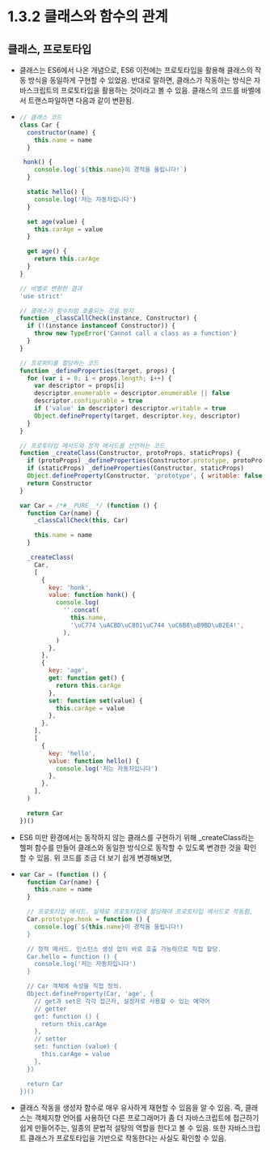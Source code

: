 # 1.3.2 클래스와 함수의 관계
## 클래스, 프로토타입
- 클래스는 ES6에서 나온 개념으로, ES6 이전에는 프로토타입을 활용해 클래스의 작동 방식을 동일하게 구현할 수 있었음. 반대로 말하면, 클래스가 작동하는 방식은 자바스크립트의 프로토타입을 활용하는 것이라고 볼 수 있음. 클래스의 코드를 바벨에서 트랜스파일하면 다음과 같이 변환됨.
- ```js
  // 클래스 코드
  class Car {
    constructor(name) {
      this.name = name
    }

   honk() {
      console.log(`${this.name}이 경적을 울립니다!`)
    }

    static hello() {
      console.log('저는 자동차입니다')
    }

    set age(value) {
      this.carAge = value
    }

    get age() {
      return this.carAge
    }
  }

  // 바벨로 변환한 결과
  'use strict'

  // 클래스가 함수처럼 호출되는 것을 방지
  function _classCallCheck(instance, Constructor) {
    if (!(instance instanceof Constructor)) {
      throw new TypeError('Cannot call a class as a function')
    }
  }

  // 프로퍼티를 할당하는 코드
  function _defineProperties(target, props) {
    for (var i = 0; i < props.length; i++) {
      var descriptor = props[i]
      descriptor.enumerable = descriptor.enumerable || false
      descriptor.configurable = true
      if ('value' in descriptor) descriptor.writable = true
      Object.defineProperty(target, descriptor.key, descriptor)
    }
  }

  // 프로토타입 메서드와 정적 메서드를 선언하는 코드
  function _createClass(Constructor, protoProps, staticProps) {
    if (protoProps) _defineProperties(Constructor.prototype, protoProps)
    if (staticProps) _defineProperties(Constructor, staticProps)
    Object.defineProperty(Constructor, 'prototype', { writable: false })
    return Constructor
  }

  var Car = /*#__PURE__*/ (function () {
    function Car(name) {
      _classCallCheck(this, Car)

      this.name = name
    }

    _createClass(
      Car,
      [
        {
          key: 'honk',
          value: function honk() {
            console.log(
              ''.concat(
                this.name,
                '\uC774 \uACBD\uC801\uC744 \uC6B8\uB9BD\uB2E4!',
              ),
            )
          },
        },
        {
          key: 'age',
          get: function get() {
            return this.carAge
          },
          set: function set(value) {
            this.carAge = value
          },
        },
      ],
      [
        {
          key: 'hello',
          value: function hello() {
            console.log('저는 자동차입니다')
          },
        },
      ],
    )

    return Car
  })()
  ```
- ES6 미만 환경에서는 동작하지 않는 클래스를 구현하기 위해 _createClass라는 헬퍼 함수를 만들어 클래스와 동일한 방식으로 동작할 수 있도록 변경한 것을 확인할 수 있음. 위 코드를 조금 더 보기 쉽게 변경해보면,
- ```js
  var Car = (function () {
    function Car(name) {
      this.name = name
    }

    // 프로토타입 메서드. 실제로 프로토타입에 할당해야 프로토타입 메서드로 작동함.
    Car.prototype.honk = function () {
      console.log(`${this.name}이 경적을 울립니다!)
    }

    // 정적 메서드. 인스턴스 생성 없이 바로 호출 가능하므로 직접 할당.
    Car.hello = function () {
      console.log('저는 자동차입니다')
    }

    // Car 객체에 속성을 직접 정의.
    Object.defineProperty(Car, 'age', {
      // get과 set은 각각 접근자, 설정자로 사용할 수 있는 예약어
      // getter
      get: function () {
        return this.carAge
      },
      // setter
      set: function (value) {
        this.carAge = value
      },
    })

    return Car
  })()
  ```
- 클래스 작동을 생성자 함수로 매우 유사하게 재현할 수 있음을 알 수 있음. 즉, 클래스는 객체지향 언어를 사용하던 다른 프로그래머가 좀 더 자바스크립트에 접근하기 쉽게 만들어주는, 일종의 문법적 설탕의 역할을 한다고 볼 수 있음. 또한 자바스크립트 클래스가 프로토타입을 기반으로 작동한다는 사실도 확인할 수 있음.
